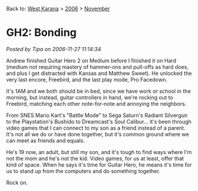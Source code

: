 Back to: [West Karana](/posts/westkarana.md) > [2006](/posts/2006/westkarana.md) > [November](./westkarana.md)
# GH2: Bonding

*Posted by Tipa on 2006-11-27 11:14:34*

Andrew finished Guitar Hero 2 on Medium before I finished it on Hard (medium not requiring mastery of hammer-ons and pull-offs as hard does, and plus I get distracted with Kansas and Matthew Sweet). He unlocked the very last encore, Freebird, and the last play mode, Pro Facedown.

It's 1AM and we both should be in bed, since we have work or school in the morning, but instead, guitar controllers in hand, we're rocking out to Freebird, matching each other note-for-note and annoying the neighbors.

From SNES Mario Kart's "Battle Mode" to Sega Saturn's Radiant Silvergun to the Playstation's Bushido to Dreamcast's Soul Calibur... it's been through video games that I can connect to my son as a friend instead of a parent. It's not all we do or have done together, but it's common ground where we can meet as friends and equals.

He's 19 now, an adult, but still my son, and it's tough to find ways where I'm not the mom and he's not the kid. Video games, for us at least, offer that kind of space. When he says it's time for Guitar Hero, he means it's time for us to stand up from the computers and do something together.

Rock on.
